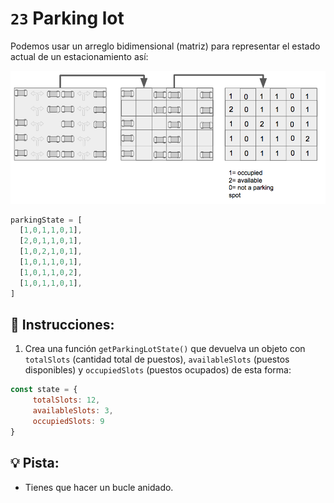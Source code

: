 # `23` Parking lot

Podemos usar un arreglo bidimensional (matriz) para representar el estado actual de un estacionamiento así:

![Parking Lot BreatheCode](../../.learn/assets/23.png)

```js
parkingState = [
  [1,0,1,1,0,1],
  [2,0,1,1,0,1],
  [1,0,2,1,0,1],
  [1,0,1,1,0,1],
  [1,0,1,1,0,2],
  [1,0,1,1,0,1],
]
```

## 📝 Instrucciones:

1. Crea una función `getParkingLotState()` que devuelva un objeto con `totalSlots` (cantidad total de puestos), `availableSlots` (puestos disponibles) y `occupiedSlots` (puestos ocupados) de esta forma:

```js
const state = {
     totalSlots: 12,
     availableSlots: 3,
     occupiedSlots: 9
}
```

## 💡 Pista:

+ Tienes que hacer un bucle anidado.
